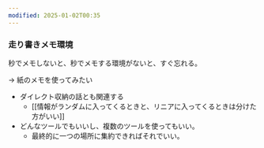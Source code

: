 ```yaml
---
modified: 2025-01-02T00:35
---
```

### 走り書きメモ環境

秒でメモしないと、秒でメモする環境がないと、すぐ忘れる。

→ 紙のメモを使ってみたい

  

- ダイレクト収納の話とも関連する
    - [[情報がランダムに入ってくるときと、リニアに入ってくるときは分けた方がいい]]
- どんなツールでもいいし、複数のツールを使ってもいい。
    - 最終的に一つの場所に集約できればそれでいい。